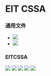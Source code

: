 # EIT CSSA 

### 通用文件
- <a href="https://drive.google.com/drive/folders/1JHx6ZpgWaVGaVDa5qZtWfpXtfvf-JszW?usp=share_link"><img src="https://img.shields.io/badge/-财务-40AEF0?style=flat&logo="/></a>
- <a href="https://drive.google.com/drive/folders/1rJR6QLBK9XA9AcMnHak703iKLz4AO1Rd?usp=share_link"><img src="https://img.shields.io/badge/-组织和架构-40AEF0?style=flat&logo="/></a>


### EITCSSA

<a href="https://github.com/Zhijie-He/EIT_CSSA/tree/EITCSSA/2020"><img src="https://img.shields.io/badge/-EITCSSA 2020-e2d810?style=flat&logo=Etsy&logoColor=white"/></a>
<a href="https://github.com/Zhijie-He/EIT_CSSA/tree/EITCSSA/2021"><img src="https://img.shields.io/badge/-EITCSSA 2021-d9138a?style=flat&logo=Etsy&logoColor=white"/></a>
<a href="https://github.com/Zhijie-He/EIT_CSSA/tree/EITCSSA/2022"><img src="https://img.shields.io/badge/-EITCSSA 2022-12a4d9?style=flat&logo=Etsy&logoColor=white"/></a>
<a href="https://github.com/Zhijie-He/EIT_CSSA/tree/EITCSSA/2023"><img src="https://img.shields.io/badge/-EITCSSA 2023-322e2f?style=flat&logo=Etsy&logoColor=white"/></a>
<a href="https://github.com/Zhijie-He/EIT_CSSA/tree/EITCSSA/2024"><img src="https://img.shields.io/badge/-EITCSSA 2024-f3ca20?style=flat&logo=Etsy&logoColor=white"/></a>